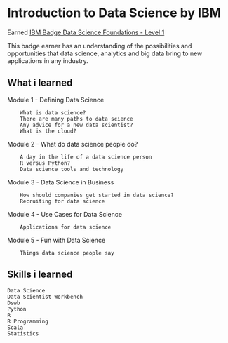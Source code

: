 # Introduction to Data Science by IBM

Earned [IBM Badge Data Science Foundations - Level 1](https://www.youracclaim.com/badges/75b6ac68-eb1c-431f-bb3c-58dd4dc36798)

This badge earner has an understanding of the possibilities and opportunities that data science, analytics and big data bring to new applications in any industry.

## What i learned

Module 1 - Defining Data Science

        What is data science?
        There are many paths to data science
        Any advice for a new data scientist?
        What is the cloud?

Module 2 - What do data science people do?

        A day in the life of a data science person
        R versus Python?
        Data science tools and technology

Module 3 - Data Science in Business

        How should companies get started in data science?
        Recruiting for data science

Module 4 - Use Cases for Data Science

        Applications for data science

Module 5 - Fun with Data Science

        Things data science people say
        
## Skills i learned
    Data Science
    Data Scientist Workbench
    Dswb
    Python
    R
    R Programming
    Scala
    Statistics

